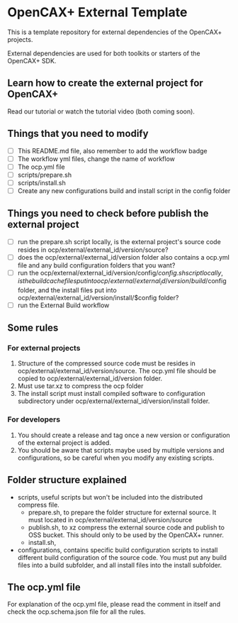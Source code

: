 # OpenCAX+ External Template

This is a template repository for external dependencies of the OpenCAX+ projects.

External dependencies are used for both toolkits or starters of the OpenCAX+ SDK.

## Learn how to create the external project for OpenCAX+

Read our tutorial or watch the tutorial video (both coming soon).

## Things that you need to modify

- [ ] This README.md file, also remember to add the workflow badge
- [ ] The workflow yml files, change the name of workflow
- [ ] The ocp.yml file
- [ ] scripts/prepare.sh
- [ ] scripts/install.sh
- [ ] Create any new configurations build and install script in the config folder

## Things you need to check before publish the external project

- [ ] run the prepare.sh script locally, is the external project's source code resides in ocp/external/external_id/version/source?
- [ ] does the ocp/external/external_id/version folder also contains a ocp.yml file and any build configuration folders that you want?
- [ ] run the ocp/external/external_id/version/config/$config.sh script locally, is the build cache files put into ocp/external/external_id/version/build/$config folder, and the install files put into ocp/external/external_id/version/install/$config folder?
- [ ] run the External Build workflow

## Some rules
### For external projects
1. Structure of the compressed source code must be resides in ocp/external/external_id/version/source. The ocp.yml file should be copied to ocp/external/external_id/version folder.
2. Must use tar.xz to compress the ocp folder
3. The install script must install compiled software to configuration subdirectory under ocp/external/external_id/version/install folder.

### For developers
1. You should create a release and tag once a new version or configuration of the external project is added.
2. You should be aware that scripts maybe used by multiple versions and configurations, so be careful when you modify any existing scripts. 

## Folder structure explained
- scripts, useful scripts but won't be included into the distributed compress file.
    - prepare.sh, to prepare the folder structure for external source. It must located in ocp/external/external_id/version/source
    - publish.sh, to xz compress the external source code and publish to OSS bucket. This should only to be used by the OpenCAX+ runner.
    - install.sh, 
- configurations, contains specific build configuration scripts to install different build configuration of the source code. You must put any build files into a build subfolder, and all install files into the install subfolder.

## The ocp.yml file

For explanation of the ocp.yml file, please read the comment in itself and check the ocp.schema.json file for all the rules.